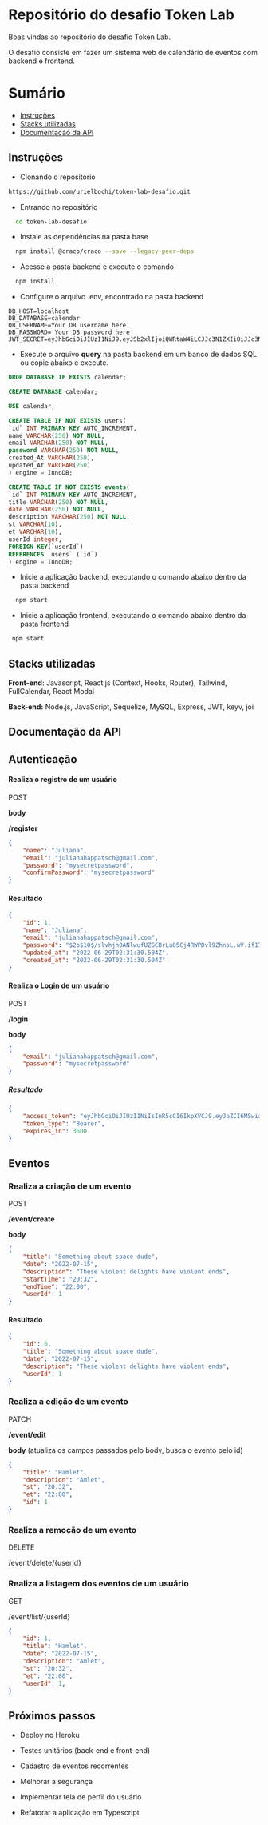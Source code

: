 # Repositório do desafio Token Lab

Boas vindas ao repositório do desafio Token Lab. 

O desafio consiste em fazer um sistema web de calendário de eventos com backend e frontend.

# Sumário

- [Instruções](#instruções)
- [Stacks utilizadas](#stacks-utilizadas)
- [Documentação da API](#documentação-da-API)



## Instruções

* Clonando o repositório

```bash
https://github.com/urielbochi/token-lab-desafio.git
```

* Entrando no repositório

```bash
  cd token-lab-desafio
```

* Instale as dependências na pasta base

```bash
  npm install @craco/craco --save --legacy-peer-deps
```

* Acesse a pasta backend e execute o comando

```bash
  npm install
```

* Configure o arquivo .env, encontrado na pasta backend

```
DB_HOST=localhost
DB_DATABASE=calendar
DB_USERNAME=Your DB username here
DB_PASSWORD= Your DB password here
JWT_SECRET=eyJhbGciOiJIUzI1NiJ9.eyJSb2xlIjoiQWRtaW4iLCJJc3N1ZXIiOiJJc3N1ZXIiLCJVc2VybmFtZSI6IkphdmFJblVzZSIsImV4cCI6MTY1NjI2MjQ5NiwiaWF0IjoxNjU2MjYyNDk2fQ.sSLi54ZdM2fwRKUC5FPBxlB9NGVMR4zBDsemM2_uJyg
```

* Execute o arquivo **query** na pasta backend em um banco de dados SQL ou copie abaixo e execute.

```sql
DROP DATABASE IF EXISTS calendar;

CREATE DATABASE calendar;

USE calendar;

CREATE TABLE IF NOT EXISTS users(
`id` INT PRIMARY KEY AUTO_INCREMENT,
name VARCHAR(250) NOT NULL,
email VARCHAR(250) NOT NULL,
password VARCHAR(250) NOT NULL,
created_At VARCHAR(250),
updated_At VARCHAR(250)
) engine = InnoDB;

CREATE TABLE IF NOT EXISTS events(
`id` INT PRIMARY KEY AUTO_INCREMENT,
title VARCHAR(250) NOT NULL,
date VARCHAR(250) NOT NULL,
description VARCHAR(250) NOT NULL,
st VARCHAR(10),
et VARCHAR(10),
userId integer,
FOREIGN KEY(`userId`)
REFERENCES `users` (`id`)
) engine = InnoDB;

```

* Inicie a aplicação backend, executando o comando abaixo dentro da pasta backend

```bash
  npm start
```

* Inicie a aplicação frontend, executando o comando abaixo dentro da pasta frontend

```bash
 npm start
```





## Stacks utilizadas

**Front-end**: Javascript, React js (Context, Hooks, Router), Tailwind, FullCalendar, React Modal

**Back-end:** Node.js, JavaScript, Sequelize, MySQL, Express, JWT, keyv, joi



## Documentação da API



## Autenticação

#### Realiza o registro de um usuário

POST

**body**

**/register**

```json
{
    "name": "Juliana",
    "email": "julianahappatsch@gmail.com",
    "password": "mysecretpassword",
    "confirmPassword": "mysecretpassword" 
}
```

#### Resultado

```json
{
    "id": 1,
    "name": "Juliana",
    "email": "julianahappatsch@gmail.com",
    "password": "$2b$10$/slvhjh0ANlwufUZGCBrLu05Cj4RWPDvl9ZhnsL.wV.if173f.6J6",
    "updated_at": "2022-06-29T02:31:30.504Z",
    "created_at": "2022-06-29T02:31:30.504Z"
}

```

#### Realiza o Login de um usuário

POST

**/login**

**body**

```json
{
    "email": "julianahappatsch@gmail.com",
    "password": "mysecretpassword"
}
```

##### Resultado

```json
{
    "access_token": "eyJhbGciOiJIUzI1NiIsInR5cCI6IkpXVCJ9.eyJpZCI6MSwiaWF0IjoxNjU2NDcwMDgxLCJleHAiOjE2NTY0NzM2ODF9.1Wy00ocMc85yjEb7lN2Apkc95qrHQH8vzBaSGkSBKac",
    "token_type": "Bearer",
    "expires_in": 3600
}
```



## Eventos

### Realiza a criação de um evento

POST

**/event/create**

**body**

```json
{
    "title": "Something about space dude",
    "date": "2022-07-15",
    "description": "These violent delights have violent ends",
    "startTime": "20:32",
    "endTime": "22:00",
    "userId": 1
}
```

#### Resultado

```json
{
    "id": 6,
    "title": "Something about space dude",
    "date": "2022-07-15",
    "description": "These violent delights have violent ends",
    "userId": 1
}
```

### Realiza a edição de um evento

PATCH

**/event/edit**

**body**  (atualiza os campos passados pelo body, busca o evento pelo id)

```json
{
    "title": "Hamlet",
    "description": "Amlet",
    "st": "20:32",
    "et": "22:00",
    "id": 1
}
```

### Realiza a remoção de um evento

DELETE

/event/delete/{userId}

### Realiza a listagem dos eventos de um usuário

GET

/event/list/{userId}

```json
{
    "id": 1,
    "title": "Hamlet",
    "date": "2022-07-15",
    "description": "Amlet",
    "st": "20:32",
    "et": "22:00",
    "userId": 1,
}
```



## Próximos passos

* Deploy no Heroku
* Testes unitários (back-end e front-end)
* Cadastro de eventos recorrentes

* Melhorar a segurança
* Implementar tela de perfil do usuário
* Refatorar a aplicação em Typescript













